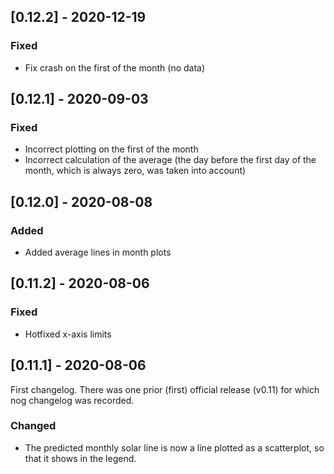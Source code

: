 ## [0.12.2] - 2020-12-19
### Fixed
- Fix crash on the first of the month (no data)

## [0.12.1] - 2020-09-03
### Fixed
- Incorrect plotting on the first of the month
- Incorrect calculation of the average (the day before the first day of the month, which is always zero, was taken into account)

## [0.12.0] - 2020-08-08
### Added
- Added average lines in month plots

## [0.11.2] - 2020-08-06
### Fixed
- Hotfixed x-axis limits

## [0.11.1] - 2020-08-06
First changelog. There was one prior (first) official release (v0.11) for which nog changelog was recorded.
### Changed
- The predicted monthly solar line is now a line plotted as a scatterplot, so that it shows in the legend.